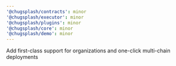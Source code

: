 ```yaml
---
'@chugsplash/contracts': minor
'@chugsplash/executor': minor
'@chugsplash/plugins': minor
'@chugsplash/core': minor
'@chugsplash/demo': minor
---
```


Add first-class support for organizations and one-click multi-chain deployments
